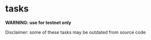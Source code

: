 # tasks

**WARNING: use for testnet only**

Disclaimer: some of these tasks may be outdated from source code
